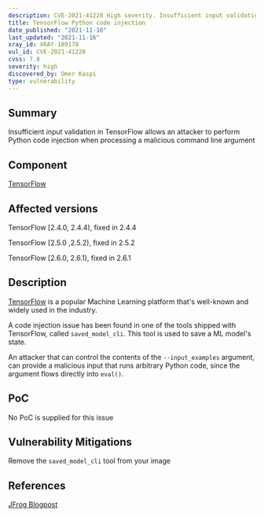 ```yaml
---
description: CVE-2021-41228 High severity. Insufficient input validation in TensorFlow allows an attacker to perform Python code injection when processing a malicious command line argument
title: TensorFlow Python code injection
date_published: "2021-11-16"
last_updated: "2021-11-16"
xray_id: XRAY-189178
vul_id: CVE-2021-41228
cvss: 7.8
severity: high
discovered_by: Omer Kaspi
type: vulnerability
---
```

## Summary
Insufficient input validation in TensorFlow allows an attacker to perform Python code injection when processing a malicious command line argument

## Component

[TensorFlow](https://github.com/tensorflow/tensorflow)

## Affected versions

TensorFlow [2.4.0, 2.4.4), fixed in 2.4.4

TensorFlow [2.5.0 ,2.5.2), fixed in 2.5.2

TensorFlow [2.6.0, 2.6.1), fixed in 2.6.1

## Description

[TensorFlow](https://github.com/tensorflow/tensorflow) is a popular Machine Learning platform that's well-known and widely used in the industry.

A code injection issue has been found in one of the tools shipped with TensorFlow, called `saved_model_cli`. This tool is used to save a ML model's state.

An attacker that can control the contents of the `--input_examples` argument, can provide a malicious input that runs arbitrary Python code, since the argument flows directly into `eval()`.

## PoC

No PoC is supplied for this issue

## Vulnerability Mitigations

Remove the `saved_model_cli` tool from your image

## References

[JFrog Blogpost](https://jfrog.com/blog/tensorflow-python-code-injection-more-eval-woes/)
